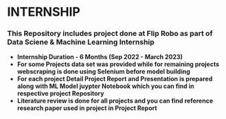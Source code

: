 # **INTERNSHIP**

### **This Repository includes project done at Flip Robo as part of Data Sciene & Machine Learning Internship**
- **Internship Duration - 6 Months (Sep 2022 - March 2023)**
- **For some Projects data set was provided while for remaining projects webscraping is done using Selenium before model building**
- **For each project Detail Project Report and Presentation is prepared along with ML Model juypter Notebook which you can find in respective project Repository**
- **Literature review is done for all projects and you can find reference research paper used in project in Project Report**
